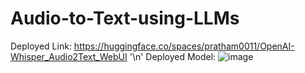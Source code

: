# Audio-to-Text-using-LLMs
Deployed Link: https://huggingface.co/spaces/pratham0011/OpenAI-Whisper_Audio2Text_WebUI
'\n' Deployed Model: ![image](https://github.com/PrathamKumar125/Audio-to-Text-using-LLMs/assets/115283906/fed43847-8e1c-4b2b-b13a-afcf1afbcabb)

